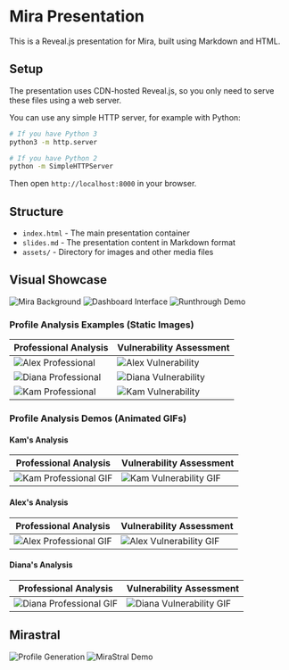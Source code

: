 # Mira Presentation

This is a Reveal.js presentation for Mira, built using Markdown and HTML.

## Setup

The presentation uses CDN-hosted Reveal.js, so you only need to serve these files using a web server.

You can use any simple HTTP server, for example with Python:

```bash
# If you have Python 3
python3 -m http.server

# If you have Python 2
python -m SimpleHTTPServer
```

Then open `http://localhost:8000` in your browser.

## Structure

- `index.html` - The main presentation container
- `slides.md` - The presentation content in Markdown format
- `assets/` - Directory for images and other media files

## Visual Showcase

![Mira Background](assets/mira-bg.png)
![Dashboard Interface](assets/dashboard.png)
![Runthrough Demo](assets/runthrough-interface-.gif)

### Profile Analysis Examples (Static Images)
| Professional Analysis | Vulnerability Assessment |
|-----------------------|--------------------------|
| ![Alex Professional](assets/Alex-pro.png) | ![Alex Vulnerability](assets/Alex-vulnerability.png) |
| ![Diana Professional](assets/Diana-pro.png) | ![Diana Vulnerability](assets/Diana-vulnerability.png) |
| ![Kam Professional](assets/Kam-pro.png) | ![Kam Vulnerability](assets/Kam-vulnerability.png) |

### Profile Analysis Demos (Animated GIFs)

#### Kam's Analysis
| Professional Analysis | Vulnerability Assessment |
|-----------------------|--------------------------|
| ![Kam Professional GIF](assets/kalp.gif) | ![Kam Vulnerability GIF](assets/kalv.gif) |

#### Alex's Analysis  
| Professional Analysis | Vulnerability Assessment |
|-----------------------|--------------------------|
| ![Alex Professional GIF](assets/alexp.gif) | ![Alex Vulnerability GIF](assets/alexv.gif) |

#### Diana's Analysis
| Professional Analysis | Vulnerability Assessment |
|-----------------------|--------------------------|
| ![Diana Professional GIF](assets/dianap.gif) | ![Diana Vulnerability GIF](assets/dianav.gif) |


## Mirastral

![Profile Generation](assets/profile_gen.png)
![MiraStral Demo](assets/mirastral.gif)